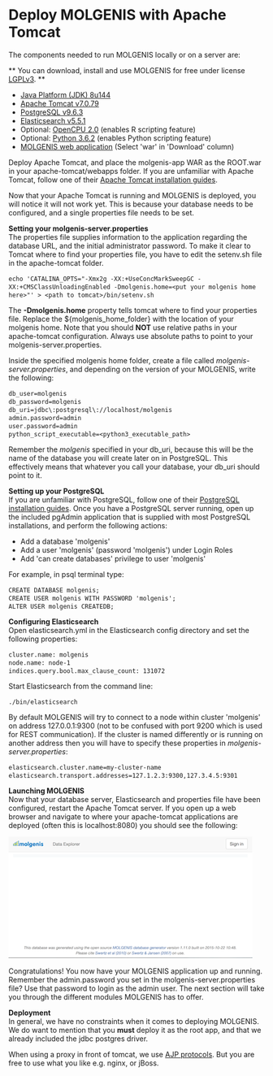 # Deploy MOLGENIS with Apache Tomcat

The components needed to run MOLGENIS locally or on a server are:

**
You can download, install and use MOLGENIS for free under license [LGPLv3]().
**

* [Java Platform (JDK) 8u144](http://www.oracle.com/technetwork/java/javase/downloads/index.html)
* [Apache Tomcat v7.0.79](http://tomcat.apache.org/)
* [PostgreSQL v9.6.3](https://www.postgresql.org/download/)
* [Elasticsearch v5.5.1](https://www.elastic.co/downloads/elasticsearch)
* Optional: [OpenCPU 2.0](https://www.opencpu.org/download.html) (enables R scripting feature)
* Optional: [Python 3.6.2](https://www.python.org/downloads/) (enables Python scripting feature)
* [MOLGENIS web application](http://search.maven.org/#search%7Cgav%7C1%7Cg%3A%22org.molgenis%22%20AND%20a%3A%22molgenis-app%22) (Select 'war' in 'Download' column)

Deploy Apache Tomcat, and place the molgenis-app WAR as the ROOT.war in your apache-tomcat/webapps folder. If you are unfamiliar with Apache Tomcat, follow one of their [Apache Tomcat installation guides](https://tomcat.apache.org/tomcat-7.0-doc/deployer-howto.html).

Now that your Apache Tomcat is running and MOLGENIS is deployed, you will notice it will not work yet. This is because your database needs to be configured, and a single properties file needs to be set.

**Setting your molgenis-server.properties**   
The properties file supplies information to the application regarding the database URL, and the initial administrator password. To make it clear to Tomcat where to find your properties file, you have to edit the setenv.sh file in the apache-tomcat folder.

```
echo 'CATALINA_OPTS="-Xmx2g -XX:+UseConcMarkSweepGC -XX:+CMSClassUnloadingEnabled -Dmolgenis.home=<put your molgenis home here>"' > <path to tomcat>/bin/setenv.sh
```

The **-Dmolgenis.home** property tells tomcat where to find your properties file. Replace the ${molgenis_home_folder} with the location of your molgenis home. Note that you should **NOT** use relative paths in your apache-tomcat configuration. Always use absolute paths to point to your molgenis-server.properties.

Inside the specified molgenis home folder, create a file called *molgenis-server.properties*, and depending on the version of your MOLGENIS, write the following:

```
db_user=molgenis
db_password=molgenis
db_uri=jdbc\:postgresql\://localhost/molgenis
admin.password=admin
user.password=admin
python_script_executable=<python3_executable_path>
```

Remember the *molgenis* specified in your db_uri, because this will be the name of the database you will create later on in PostgreSQL. This effectively means that whatever you call your database, your db_uri should point to it.

**Setting up your PostgreSQL**  
If you are unfamiliar with PostgreSQL, follow one of their [PostgreSQL installation guides](https://www.postgresql.org/docs/9.6/static/index.html). Once you have a PostgreSQL server running, open up the included pgAdmin application that is supplied with most PostgreSQL installations, and perform the following actions:

- Add a database 'molgenis'
- Add a user 'molgenis' (password 'molgenis') under Login Roles
- Add 'can create databases' privilege to user 'molgenis'

For example, in psql terminal type:
```
CREATE DATABASE molgenis;
CREATE USER molgenis WITH PASSWORD 'molgenis';
ALTER USER molgenis CREATEDB;
```

**Configuring Elasticsearch**  
Open elasticsearch.yml in the Elasticsearch config directory and set the following properties:
```
cluster.name: molgenis
node.name: node-1
indices.query.bool.max_clause_count: 131072
```
Start Elasticsearch from the command line:
```
./bin/elasticsearch
```

By default MOLGENIS will try to connect to a node within cluster 'molgenis' on address 127.0.0.1:9300 (not to be confused with port 9200 which is used for REST communication). If the cluster is named differently or is running on another address then you will have to specify these properties in *molgenis-server.properties*:
```
elasticsearch.cluster.name=my-cluster-name
elasticsearch.transport.addresses=127.1.2.3:9300,127.3.4.5:9301
```
**Launching MOLGENIS**  
Now that your database server, Elasticsearch and properties file have been configured, restart the Apache Tomcat server.
If you open up a web browser and navigate to where your apache-tomcat applications are deployed (often this is localhost:8080) you should see the following:  

![](../images//molgenis_home_logged_out.png?raw=true, "molgenis home page")  

Congratulations! You now have your MOLGENIS application up and running. Remember the admin.password you set in the molgenis-server.properties file? Use that password to login as the admin user. The next section will take you through the different modules MOLGENIS has to offer.

**Deployment**  
In general, we have no constraints when it comes to deploying MOLGENIS. We do want to mention that you **must** deploy it as the root app, and that we already included the jdbc postgres driver.

When using a proxy in front of tomcat, we use [AJP protocols](http://httpd.apache.org/docs/2.4/mod/mod_proxy_ajp.html). But you are free to use what you like e.g. nginx, or jBoss.
